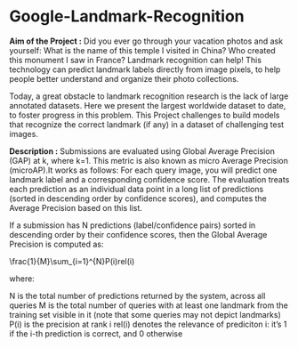 # Google-Landmark-Recognition

<b>Aim of the Project :</b> 
Did you ever go through your vacation photos and ask yourself: What is the name of this temple I visited in China? Who created this monument I saw in France? Landmark recognition can help! This technology can predict landmark labels directly from image pixels, to help people better understand and organize their photo collections.

Today, a great obstacle to landmark recognition research is the lack of large annotated datasets. Here we present the largest worldwide dataset to date, to foster progress in this problem. This Project challenges to build models that recognize the correct landmark (if any) in a dataset of challenging test images.

<b>Description :</b> 
Submissions are evaluated using Global Average Precision (GAP) at k, where k=1. This metric is also known as micro Average Precision (microAP).It works as follows:
For each query image, you will predict one landmark label and a corresponding confidence score. The evaluation treats each prediction as an individual data point in a long list of predictions (sorted in descending order by confidence scores), and computes the Average Precision based on this list.

If a submission has N predictions (label/confidence pairs) sorted in descending order by their confidence scores, then the Global Average Precision is computed as:

\frac{1}{M}\sum_{i=1}^{N}P(i)rel(i)

where:

N is the total number of predictions returned by the system, across all queries
M is the total number of queries with at least one landmark from the training set visible in it (note that some queries may not depict landmarks)
P(i) is the precision at rank i
rel(i) denotes the relevance of prediciton i: it’s 1 if the i-th prediction is correct, and 0 otherwise



